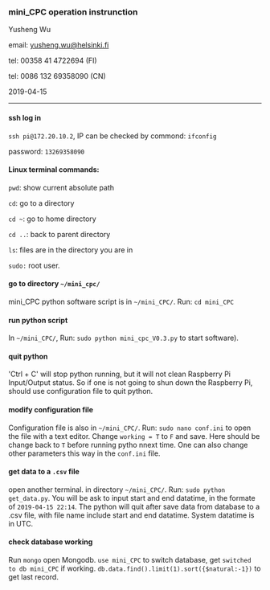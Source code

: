 
### mini_CPC operation instrunction


Yusheng Wu

email: yusheng.wu@helsinki.fi

tel: 00358 41 4722694 (FI)

tel: 0086 132 69358090 (CN)

2019-04-15

-------------------------------------
#### ssh log in
`ssh pi@172.20.10.2`, IP can be checked by commond: `ifconfig`

password: `13269358090`

#### Linux terminal commands:
`pwd`: show current absolute path

`cd`: go to a directory

`cd ~`: go to home directory

`cd ..`: back to parent directory

`ls`: files are in the directory you are in

`sudo:` root user.


#### go to directory `~/mini_cpc/`
mini_CPC python software script is in `~/mini_CPC/`. Run: `cd mini_CPC`


#### run python script
In `~/mini_CPC/`, Run: `sudo python mini_cpc_V0.3.py` to start software).


#### quit python
'Ctrl + C' will stop python running, but it will not clean Raspberry Pi Input/Output status. So if one is not going to shun down the Raspberry Pi, should use configuration file to quit python.


#### modify configuration file
Configuration file is also in `~/mini_CPC/`. Run: `sudo nano conf.ini` to open the file with a text editor. Change `working = T` to `F` and save. Here should be change back to `T` before running pytho nnext time. One can also change other parameters this way in the `conf.ini` file.


#### get data to a `.csv` file
open another terminal. in directory `~/mini_CPC/`. Run: `sudo python get_data.py`. You will be ask to input start and end datatime, in the formate of `2019-04-15 22:14`. The python will quit after save data from database to a .csv file, with file name include start and end datatime. System datatime is in UTC.

#### check database working
Run `mongo` open Mongodb. `use mini_CPC` to switch database, get `switched to db mini_CPC` if working. `db.data.find().limit(1).sort({$natural:-1})` to get last record.


